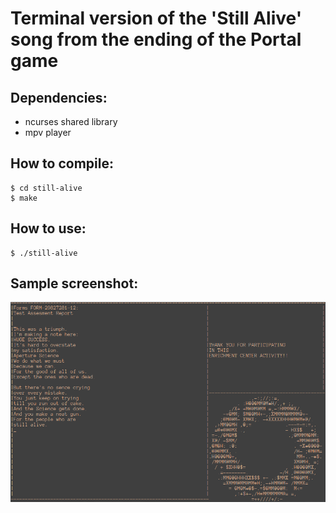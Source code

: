 # Terminal version of the 'Still Alive' song from the ending of the Portal game

Dependencies:
-----------------

* ncurses shared library
* mpv player

How to compile:
-----------------

```
$ cd still-alive
$ make
```

How to use:
-----------------

```
$ ./still-alive
```

Sample screenshot:
-----------------

![Sample screenshot](screenshot.png)

